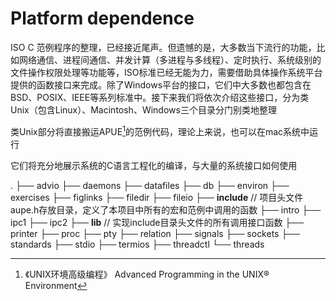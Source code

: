 # Platform dependence

ISO C 范例程序的整理，已经接近尾声。但遗憾的是，大多数当下流行的功能，比如网络通信、进程间通信、并发计算（多进程与多线程）、定时执行、系统级别的文件操作权限处理等功能等，ISO标准已经无能为力，需要借助具体操作系统平台提供的函数接口来完成。除了Windows平台的接口，它们中大多数也都包含在BSD、POSIX、IEEE等系列标准中。接下来我们将依次介绍这些接口，分为类Unix（包含Linux）、Macintosh、Windows三个目录分门别类地整理

类Unix部分将直接搬运APUE[^1]的范例代码，理论上来说，也可以在mac系统中运行

它们将充分地展示系统的C语言工程化的编译，与大量的系统接口如何使用

.
├── advio
├── daemons
├── datafiles
├── db
├── environ
├── exercises
├── figlinks
├── filedir
├── fileio
├── **include**  // 项目头文件aupe.h存放目录，定义了本项目中所有的宏和范例中调用的函数
├── intro
├── ipc1
├── ipc2
├── **lib**         //  实现include目录头文件的所有调用接口函数
├── printer
├── proc
├── pty
├── relation
├── signals
├── sockets
├── standards
├── stdio
├── termios
├── threadctl
└── threads



[^1]:《UNIX环境高级编程》 Advanced Programming in the UNIX® Environment